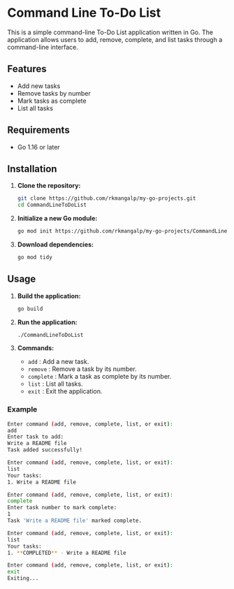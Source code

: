 # Command Line To-Do List

This is a simple command-line To-Do List application written in Go. The application allows users to add, remove, complete, and list tasks through a command-line interface.

## Features

- Add new tasks
- Remove tasks by number
- Mark tasks as complete
- List all tasks

## Requirements

- Go 1.16 or later

## Installation

1. **Clone the repository:**

    ```sh
    git clone https://github.com/rkmangalp/my-go-projects.git
    cd CommandLineToDoList
    ```

2. **Initialize a new Go module:**

    ```sh
    go mod init https://github.com/rkmangalp/my-go-projects/CommandLineToDoList
    ```

3. **Download dependencies:**

    ```sh
    go mod tidy
    ```

## Usage

1. **Build the application:**

    ```sh
    go build
    ```

2. **Run the application:**

    ```sh
    ./CommandLineToDoList
    ```

3. **Commands:**

    - `add` : Add a new task.
    - `remove` : Remove a task by its number.
    - `complete` : Mark a task as complete by its number.
    - `list` : List all tasks.
    - `exit` : Exit the application.

### Example

```sh
Enter command (add, remove, complete, list, or exit):
add
Enter task to add:
Write a README file
Task added successfully!

Enter command (add, remove, complete, list, or exit):
list
Your tasks:
1. Write a README file

Enter command (add, remove, complete, list, or exit):
complete
Enter task number to mark complete:
1
Task 'Write a README file' marked complete.

Enter command (add, remove, complete, list, or exit):
list
Your tasks:
1. **COMPLETED** - Write a README file

Enter command (add, remove, complete, list, or exit):
exit
Exiting...
